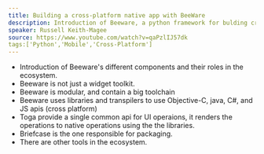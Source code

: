 ```yaml
---
title: Building a cross-platform native app with BeeWare
description: Introduction of Beeware, a python framework for bulding cross-platform native apps
speaker: Russell Keith-Magee
source: https://www.youtube.com/watch?v=qaPzlIJ57dk
tags:['Python','Mobile','Cross-Platform']
---
```

- Introduction of Beeware's different components and their roles in the ecosystem.
- Beeware is not just a widget toolkit.
- Beeware is modular, and contain a big toolchain
- Beeware uses libraries and transpilers to use Objective-C, java, C#, and JS apis (cross platform)
- Toga provide a single common api for UI operaions, it renders the operations to native operations using the the libraries.
- Briefcase is the one responsible for packaging.
- There are other tools in the ecosystem.
